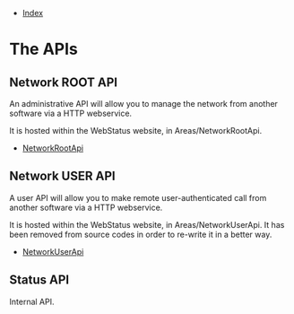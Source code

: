 
* [Index](0000-Index.md)


The APIs
====================


Network ROOT API
--------------------------

An administrative API will allow you to manage the network from another software via a HTTP webservice.

It is hosted within the WebStatus website, in Areas/NetworkRootApi.

* [NetworkRootApi](6100-NetworkRootApi.md)



Network USER API
--------------------------

A user API will allow you to make remote user-authenticated call from another software via a HTTP webservice.

It is hosted within the WebStatus website, in Areas/NetworkUserApi. It has been removed from source codes in order to re-write it in a better way.

* [NetworkUserApi](0000-Missing-documentation.md)


Status API
--------------------------

Internal API.















